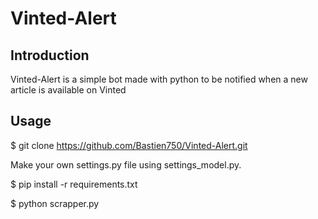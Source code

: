 # Vinted-Alert

## Introduction

Vinted-Alert is a simple bot made with python to be notified when a new article is available on Vinted

## Usage

$ git clone https://github.com/Bastien750/Vinted-Alert.git

Make your own settings.py file using settings_model.py.

$ pip install -r requirements.txt

$ python scrapper.py
